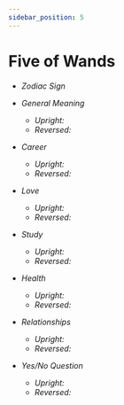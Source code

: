 ```yaml
---
sidebar_position: 5
---
```


# Five of Wands

- *Zodiac Sign* 
- *General Meaning*
  - *Upright:* 
  - *Reversed:* 

- *Career*
  - *Upright:* 
  - *Reversed:* 

- *Love*
  - *Upright:* 
  - *Reversed:* 

- *Study*
  - *Upright:* 
  - *Reversed:* 

- *Health*
  - *Upright:* 
  - *Reversed:* 

- *Relationships*
  - *Upright:* 
  - *Reversed:* 

- *Yes/No Question*
  - *Upright:* 
  - *Reversed:* 
